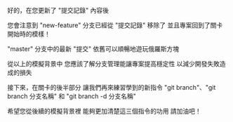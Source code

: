 好的，在您更新了 "提交記錄" 內容後

您會注意到
"new-feature" 分支已經從 "提交記錄" 移除了
並且專案回到了關卡開始時的模樣！ 

"master" 分支中的最新 "提交"
依舊可以順暢地遊玩俄羅斯方塊

從以上的模擬背景中
您應該了解分支管理能讓專案提高穩定性
以減少開發失敗造成的損失

接下來，在關卡的後半部分
讓我們再來練習學到的新指令
"git branch"、"git branch 分支名稱" 和
"git branch -d 分支名稱"

希望您從後續的模擬背景裡
能夠更加清楚這三個指令的功用
請加油吧！